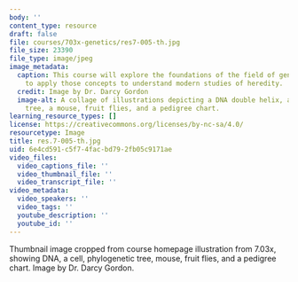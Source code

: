 ```yaml
---
body: ''
content_type: resource
draft: false
file: courses/703x-genetics/res7-005-th.jpg
file_size: 23390
file_type: image/jpeg
image_metadata:
  caption: This course will explore the foundations of the field of genetics and how
    to apply those concepts to understand modern studies of heredity.
  credit: Image by Dr. Darcy Gordon
  image-alt: A collage of illustrations depicting a DNA double helix, a cell, a phylogenetic
    tree, a mouse, fruit flies, and a pedigree chart.
learning_resource_types: []
license: https://creativecommons.org/licenses/by-nc-sa/4.0/
resourcetype: Image
title: res.7-005-th.jpg
uid: 6e4cd591-c5f7-4fac-bd79-2fb05c9171ae
video_files:
  video_captions_file: ''
  video_thumbnail_file: ''
  video_transcript_file: ''
video_metadata:
  video_speakers: ''
  video_tags: ''
  youtube_description: ''
  youtube_id: ''
---
```

Thumbnail image cropped from course homepage illustration from 7.03x, showing DNA, a cell, phylogenetic tree, mouse, fruit flies, and a pedigree chart. Image by Dr. Darcy Gordon.